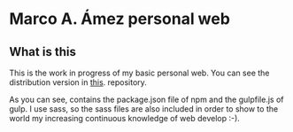 # Marco A. Ámez personal web

## What is this

This is the work in progress of my basic personal web. You can see the distribution version in [this](https://github.com/Eucrow/amez.info.dist). repository.

As you can see, contains the package.json file of npm and the gulpfile.js of gulp. I use sass, so the sass files are also included in order to show to the world my increasing continuous knowledge of web develop :-).